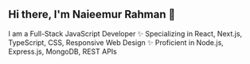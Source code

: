 ## Hi there, I'm Naieemur Rahman 👋

I am a Full-Stack JavaScript Developer ✨ Specializing in React, Next.js, TypeScript, CSS, 
Responsive Web Design ✨ Proficient in Node.js, Express.js, MongoDB, REST APIs

<!--
**naieem-bd/naieem-bd** is a ✨ _special_ ✨ repository because its `README.md` (this file) appears on your GitHub profile.

Here are some ideas to get you started:

- 🔭 I’m currently working on ...
- 🌱 I’m currently learning ...
- 👯 I’m looking to collaborate on ...
- 🤔 I’m looking for help with ...
- 💬 Ask me about ...
- 📫 How to reach me: ...
- 😄 Pronouns: ...
- ⚡ Fun fact: ...
-->
